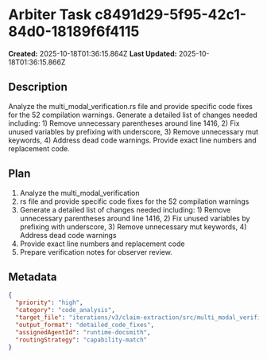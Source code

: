 # Arbiter Task c8491d29-5f95-42c1-84d0-18189f6f4115

**Created:** 2025-10-18T01:36:15.864Z
**Last Updated:** 2025-10-18T01:36:15.866Z

## Description
Analyze the multi_modal_verification.rs file and provide specific code fixes for the 52 compilation warnings. Generate a detailed list of changes needed including: 1) Remove unnecessary parentheses around line 1416, 2) Fix unused variables by prefixing with underscore, 3) Remove unnecessary mut keywords, 4) Address dead code warnings. Provide exact line numbers and replacement code.

## Plan
1. Analyze the multi_modal_verification
2. rs file and provide specific code fixes for the 52 compilation warnings
3. Generate a detailed list of changes needed including: 1) Remove unnecessary parentheses around line 1416, 2) Fix unused variables by prefixing with underscore, 3) Remove unnecessary mut keywords, 4) Address dead code warnings
4. Provide exact line numbers and replacement code
5. Prepare verification notes for observer review.

## Metadata
```json
{
  "priority": "high",
  "category": "code_analysis",
  "target_file": "iterations/v3/claim-extraction/src/multi_modal_verification.rs",
  "output_format": "detailed_code_fixes",
  "assignedAgentId": "runtime-docsmith",
  "routingStrategy": "capability-match"
}
```